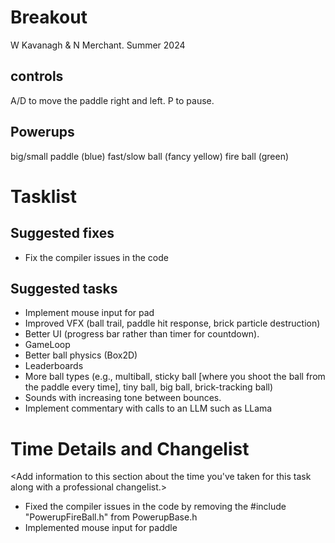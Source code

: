 # Breakout

W Kavanagh & N Merchant. Summer 2024 

## controls

A/D to move the paddle right and left.
P to pause.

## Powerups

big/small paddle (blue)
fast/slow ball (fancy yellow)
fire ball (green)

# Tasklist

## Suggested fixes

* Fix the compiler issues in the code

## Suggested tasks

* Implement mouse input for pad
* Improved VFX (ball trail, paddle hit response, brick particle destruction)
* Better UI (progress bar rather than timer for countdown).
* GameLoop
* Better ball physics (Box2D)
* Leaderboards
* More ball types (e.g., multiball, sticky ball [where you shoot the ball from the paddle every time], tiny ball, big ball, brick-tracking ball)
* Sounds with increasing tone between bounces.
* Implement commentary with calls to an LLM such as LLama

# Time Details and Changelist
<Add information to this section about the time you've taken for this task along with a professional changelist.>

* Fixed the compiler issues in the code by removing the #include "PowerupFireBall.h" from PowerupBase.h
* Implemented mouse input for paddle
